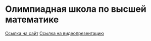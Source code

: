 # Олимпиадная школа по высшей математике
[Ссылка на сайт](https://marovudam.github.io/) 
[Ссылка на видеопрезентацию](https://youtu.be/b6uN3sAV08I)
